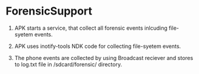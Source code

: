 # ForensicSupport
1. APK starts a service, that collect all forensic events inlcuding file-syetem events. 

2. APK uses inotify-tools NDK code for collecting file-syetem events.

3. The phone events are collected by using Broadcast reciever and stores to log.txt file in /sdcard/forensic/ directory.
